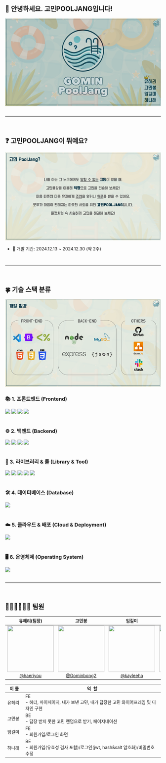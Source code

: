 ## 🙌 안녕하세요. 고민POOLJANG입니다!

![gomin-pooljang](/static/images/readme/1.png)  
<br>

<hr>
<br>

## ❓ 고민POOLJANG이 뭐예요?

![gomin-pooljang](/static/images/readme/2.png)

- 📆 개발 기간: 2024.12.13 ~ 2024.12.30 (약 2주)
<br>
<hr>
<br>


## 🍀 기술 스택 분류
![gomin-pooljang](/static/images/readme/3.png)

### 📚 1. 프론트엔드 (Frontend)

<div align='left'> <img src="https://img.shields.io/badge/html5-E34F26?style=for-the-badge&logo=html5&logoColor=white"> <img src="https://img.shields.io/badge/css-1572B6?style=for-the-badge&logo=css3&logoColor=white"> <img src="https://img.shields.io/badge/javascript-F7DF1E?style=for-the-badge&logo=javascript&logoColor=black"> <img src="https://img.shields.io/badge/Bootstrap-7952B3?style=for-the-badge&logo=bootstrap&logoColor=white"> </div>
<br>

### ⚙️ 2. 백엔드 (Backend)

<div align='left'> <img src="https://img.shields.io/badge/Node.js-339933?style=for-the-badge&logo=Node.js&logoColor=white"/> <img src="https://img.shields.io/badge/Express-000000?style=for-the-badge&logo=Express&logoColor=white"/> <img src="https://img.shields.io/badge/EJS-808080?style=for-the-badge&logo=ejs&logoColor=white"/> <img src="https://img.shields.io/badge/JSON-000000?style=for-the-badge&logo=json&logoColor=white"/> </div>
<br>

### 🔌 3. 라이브러리 & 툴 (Library & Tool)

<div align='left'> <img src="https://img.shields.io/badge/Axios-%23593d88.svg?style=for-the-badge&logoColor=000000"> <img src="https://img.shields.io/badge/Visual Studio Code-007ACC?style=for-the-badge&logo=Visual Studio&logoColor=white"/> <img src="https://img.shields.io/badge/github-181717?style=for-the-badge&logo=github&logoColor=white"> <img src="https://img.shields.io/badge/git-F05032?style=for-the-badge&logo=git&logoColor=white"> <img src="https://img.shields.io/badge/Slack-4A154B?style=for-the-badge&logo=slack&logoColor=white"/> </div>
<br>

### 🛠️ 4. 데이터베이스 (Database)

<div align='left'> <img src="https://img.shields.io/badge/MySQL-4479A1?style=for-the-badge&logo=MySQL&logoColor=white"/> </div>
<br>

### ☁️ 5. 클라우드 & 배포 (Cloud & Deployment)

<div align='left'> <img src="https://img.shields.io/badge/Amazon AWS-232F3E?style=for-the-badge&logo=amazonaws&logoColor=white"/> </div>
<br>

### 🖥️ 6. 운영체제 (Operating System)

<div align='left'> <img src="https://img.shields.io/badge/Ubuntu-E95420?style=for-the-badge&logo=Ubuntu&logoColor=white"/> </div>
<br>
<hr>
<br>

## 🧑🏻‍💻👩🏻‍💻 팀원
| **유혜리(팀장)** | **고민봉** | **임길미** | **하나래** |
| :------: |  :------: |  :------: |  :------: |
| [<img src="https://avatars.githubusercontent.com/u/186003925?v=4?s=400&u=621eb447ca2a6cfff4542f203245b89588f29d66&v=4" height=150 width=150> <br/> @haeriyou](https://github.com/haeriyou) | [<img src="https://avatars.githubusercontent.com/u/190364619?v=4" height=150 width=150> <br/> @Gominbong2](https://github.com/Gominbong2) |[<img src="https://avatars.githubusercontent.com/u/118340082?v=4" height=150 width=150> <br/> @kayleeha](https://github.com/kayleeha) |[<img src="https://avatars.githubusercontent.com/u/133945249?v=4" height=150 width=150> <br/> @1roo](https://github.com/1roo) |




|&nbsp;&nbsp;이&nbsp;름&nbsp;&nbsp;| 역&nbsp;&nbsp;할 |
| -------- | ------- |
|유혜리|  FE<br> - 헤더, 마이페이지, 내가 보낸 고민, 내가 답장한 고민 와이어프레임 및 디자인 구현 |
| 고민봉 | BE<br> - 답장 받지 못한 고민 랜덤으로 받기, 페이지네이션 |
| 임길미 | FE<br> - 회원가입/로그인 화면 |
| 하나래 | BE<br>- 회원가입(유효성 검사 포함)/로그인(jwt, hash&salt 암호화)/비밀번호 수정 |

